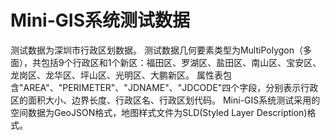 # Mini-GIS系统测试数据
测试数据为深圳市行政区划数据。
测试数据几何要素类型为MultiPolygon（多面），共包括9个行政区和1个新区：福田区、罗湖区、盐田区、南山区、宝安区、龙岗区、龙华区、坪山区、光明区、大鹏新区。
属性表包含"AREA"、"PERIMETER"、"JDNAME"、"JDCODE"四个字段，分别表示行政区的面积大小、边界长度、行政区名、行政区划代码。
Mini-GIS系统测试采用的空间数据为GeoJSON格式，地图样式文件为SLD(Styled Layer Description)格式。

